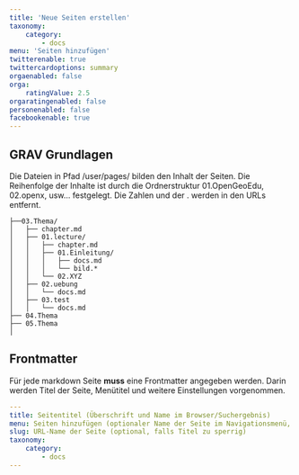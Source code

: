 ```yaml
---
title: 'Neue Seiten erstellen'
taxonomy:
    category:
        - docs
menu: 'Seiten hinzufügen'
twitterenable: true
twittercardoptions: summary
orgaenabled: false
orga:
    ratingValue: 2.5
orgaratingenabled: false
personenabled: false
facebookenable: true
---
```


## GRAV Grundlagen
Die Dateien in Pfad /user/pages/ bilden den Inhalt der Seiten.
Die Reihenfolge der Inhalte ist durch die Ordnerstruktur 01.OpenGeoEdu, 02.openx, usw… festgelegt. Die Zahlen und der . werden in den URLs entfernt.
```plaintext
├──03.Thema/
│   ├── chapter.md
│   ├── 01.lecture/
│   │   ├── chapter.md
│   │   ├── 01.Einleitung/
│   │   │   ├── docs.md
│   │   │   └── bild.*
│   │   └── 02.XYZ
│   ├── 02.uebung
│   │   └── docs.md
│   ├── 03.test
│   │   └── docs.md
├── 04.Thema
├── 05.Thema
│
```


## Frontmatter
Für jede markdown Seite **muss** eine Frontmatter angegeben werden.
Darin werden Titel der Seite, Menütitel und weitere Einstellungen vorgenommen.

```YAML
---
title: Seitentitel (Überschrift und Name im Browser/Suchergebnis)
menu: Seiten hinzufügen (optionaler Name der Seite im Navigationsmenü, falls Titel zu sperrig)
slug: URL-Name der Seite (optional, falls Titel zu sperrig)
taxonomy:
    category:
        - docs
---
```
